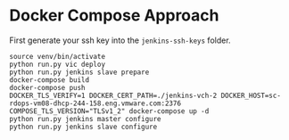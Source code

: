 # Docker Compose Approach

First generate your ssh key into the `jenkins-ssh-keys` folder.

```
source venv/bin/activate 
python run.py vic deploy
python run.py jenkins slave prepare
docker-compose build
docker-compose push
DOCKER_TLS_VERIFY=1 DOCKER_CERT_PATH=./jenkins-vch-2 DOCKER_HOST=sc-rdops-vm08-dhcp-244-158.eng.vmware.com:2376 COMPOSE_TLS_VERSION="TLSv1_2" docker-compose up -d
python run.py jenkins master configure
python run.py jenkins slave configure
```